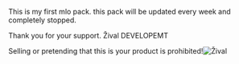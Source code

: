 This is my first mlo pack. 
this pack will be updated every week and completely stopped. 

Thank you for your support. Žival DEVELOPEMT




Selling or pretending that this is your product is prohibited!![Žival](https://github.com/user-attachments/assets/501debcd-1686-4515-861d-780d82e4cadf)
